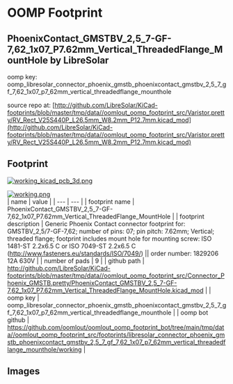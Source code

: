 # OOMP Footprint  
## PhoenixContact_GMSTBV_2,5_7-GF-7,62_1x07_P7.62mm_Vertical_ThreadedFlange_MountHole  by LibreSolar  
  
oomp key: oomp_libresolar_connector_phoenix_gmstb_phoenixcontact_gmstbv_2,5_7_gf_7,62_1x07_p7_62mm_vertical_threadedflange_mounthole  
  
source repo at: [http://github.com/LibreSolar/KiCad-footprints/blob/master/tmp/data//oomlout_oomp_footprint_src/Varistor.pretty/RV_Rect_V25S440P_L26.5mm_W8.2mm_P12.7mm.kicad_mod](http://github.com/LibreSolar/KiCad-footprints/blob/master/tmp/data//oomlout_oomp_footprint_src/Varistor.pretty/RV_Rect_V25S440P_L26.5mm_W8.2mm_P12.7mm.kicad_mod)  
## Footprint  
  
[![working_kicad_pcb_3d.png](working_kicad_pcb_3d_600.png)](working_kicad_pcb_3d.png)  
  
[![working.png](working_600.png)](working.png)  
| name | value | 
| --- | --- | 
| footprint name | PhoenixContact_GMSTBV_2,5_7-GF-7,62_1x07_P7.62mm_Vertical_ThreadedFlange_MountHole | 
| footprint description | Generic Phoenix Contact connector footprint for: GMSTBV_2,5/7-GF-7,62; number of pins: 07; pin pitch: 7.62mm; Vertical; threaded flange; footprint includes mount hole for mounting screw: ISO 1481-ST 2.2x6.5 C or ISO 7049-ST 2.2x6.5 C (http://www.fasteners.eu/standards/ISO/7049/) || order number: 1829206 12A 630V | 
| number of pads | 9 | 
| github path | http://github.com/LibreSolar/KiCad-footprints/blob/master/tmp/data//oomlout_oomp_footprint_src/Connector_Phoenix_GMSTB.pretty/PhoenixContact_GMSTBV_2,5_7-GF-7,62_1x07_P7.62mm_Vertical_ThreadedFlange_MountHole.kicad_mod | 
| oomp key | oomp_libresolar_connector_phoenix_gmstb_phoenixcontact_gmstbv_2,5_7_gf_7,62_1x07_p7_62mm_vertical_threadedflange_mounthole | 
| oomp bot github | https://github.com/oomlout/oomlout_oomp_footprint_bot/tree/main/tmp/data//oomlout_oomp_footprint_src/footprints/libresolar_connector_phoenix_gmstb_phoenixcontact_gmstbv_2,5_7_gf_7,62_1x07_p7_62mm_vertical_threadedflange_mounthole/working | 
## Images  
